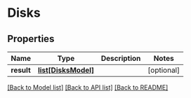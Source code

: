 # Disks

## Properties
Name | Type | Description | Notes
------------ | ------------- | ------------- | -------------
**result** | [**list[DisksModel]**](DisksModel.md) |  | [optional] 

[[Back to Model list]](../README.md#documentation-for-models) [[Back to API list]](../README.md#documentation-for-api-endpoints) [[Back to README]](../README.md)


